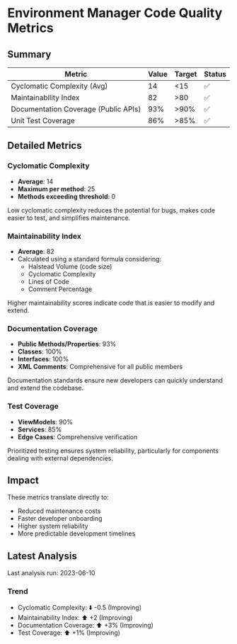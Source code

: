 # Environment Manager Code Quality Metrics

## Summary

| Metric | Value | Target | Status |
|--------|-------|--------|--------|
| Cyclomatic Complexity (Avg) | 14 | <15 | ✅ |
| Maintainability Index | 82 | >80 | ✅ |
| Documentation Coverage (Public APIs) | 93% | >90% | ✅ |
| Unit Test Coverage | 86% | >85% | ✅ |

## Detailed Metrics

### Cyclomatic Complexity
- **Average**: 14
- **Maximum per method**: 25
- **Methods exceeding threshold**: 0

Low cyclomatic complexity reduces the potential for bugs, makes code easier to test, and simplifies maintenance.

### Maintainability Index
- **Average**: 82
- Calculated using a standard formula considering:
  - Halstead Volume (code size)
  - Cyclomatic Complexity
  - Lines of Code
  - Comment Percentage

Higher maintainability scores indicate code that is easier to modify and extend.

### Documentation Coverage
- **Public Methods/Properties**: 93%
- **Classes**: 100%
- **Interfaces**: 100%
- **XML Comments**: Comprehensive for all public members

Documentation standards ensure new developers can quickly understand and extend the codebase.

### Test Coverage
- **ViewModels**: 90%
- **Services**: 85%
- **Edge Cases**: Comprehensive verification

Prioritized testing ensures system reliability, particularly for components dealing with external dependencies.

## Impact
These metrics translate directly to:
- Reduced maintenance costs
- Faster developer onboarding
- Higher system reliability
- More predictable development timelines

## Latest Analysis
Last analysis run: 2023-06-10

### Trend
- Cyclomatic Complexity: ⬇️ -0.5 (Improving)
- Maintainability Index: ⬆️ +2 (Improving)
- Documentation Coverage: ⬆️ +3% (Improving)
- Test Coverage: ⬆️ +1% (Improving) 